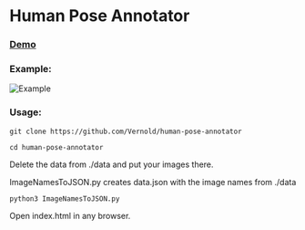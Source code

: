 Human Pose Annotator
====================

### [Demo](https://rawgit.com/Vernold/js-graph-annotator/master/index.html)

### Example:

![Example](http://joxi.net/DmB1Q0JHNXOR3r.jpg)
### Usage:

```
git clone https://github.com/Vernold/human-pose-annotator 

cd human-pose-annotator
``````
    
Delete the data from ./data and put your images there.
 
ImageNamesToJSON.py creates data.json with the image names from ./data
```
python3 ImageNamesToJSON.py 
``````

Open index.html in any browser.
